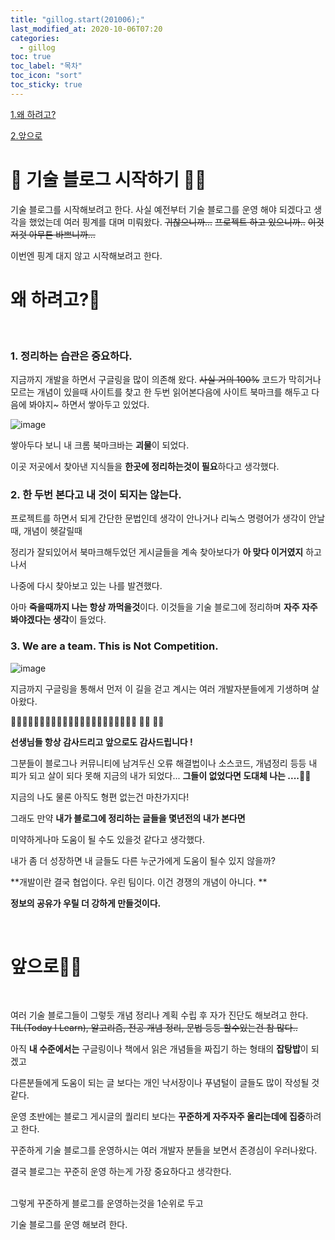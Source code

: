 ```yaml
---
title: "gillog.start(201006);"
last_modified_at: 2020-10-06T07:20
categories:
  - gillog
toc: true
toc_label: "목차"
toc_icon: "sort"
toc_sticky: true
---
```



[1.왜 하려고?](#왜-하려고)

[2.앞으로](#앞으로)
<br/>

# 🚶‍ 기술 블로그 시작하기  🏃‍♂️


기술 블로그를 시작해보려고 한다.
사실 예전부터 기술 블로그를 운영 해야 되겠다고 생각을 했었는데
여러 핑계를 대며 미뤄왔다.
~~귀찮으니까...~~ ~~프로젝트 하고 있으니까..~~ ~~이것저것 아무튼 바쁘니까...~~


이번엔 핑계 대지 않고 시작해보려고 한다.

# 왜 하려고?🤔
<br/>

### 1. 정리하는 습관은 중요하다.

지금까지 개발을 하면서 구글링을 많이 의존해 왔다. ~~사실 거의 100%~~
코드가 막히거나 모르는 개념이 있을때 사이트를 찾고
한 두번 읽어본다음에 사이트 북마크를 해두고
다음에 봐야지~ 하면서 쌓아두고 있었다.


![image](https://user-images.githubusercontent.com/48559894/211928016-850698d5-f7fb-458c-845e-b3c5e73fd059.png)

쌓아두다 보니 내 크롬 북마크바는 **괴물**이 되었다.


이곳 저곳에서 찾아낸 지식들을 **한곳에 정리하는것이 필요**하다고 생각했다.
<br/>

### 2. 한 두번 본다고 내 것이 되지는 않는다.

프로젝트를 하면서 되게 간단한 문법인데 생각이 안나거나
리눅스 명령어가 생각이 안날때, 개념이 헷갈릴때


정리가 잘되있어서 북마크해두었던 게시글들을
계속 찾아보다가 **아 맞다 이거였지** 하고나서

나중에 다시 찾아보고 있는 나를 발견했다.

아마 **죽을때까지 나는 항상 까먹을것**이다.
이것들을 기술 블로그에 정리하며
**자주 자주 봐야겠다는 생각**이 들었다.
<br/>

### 3. We are a team. This is Not Competition.


![image](https://user-images.githubusercontent.com/48559894/211928117-9eb4c47f-bc0a-4b78-87a5-5a5272fc228d.png)

지금까지 구글링을 통해서 먼저 이 길을 걷고 계시는 여러 개발자분들에게 기생하며 살아왔다.

**🙇‍♂️🙇‍♂️🙇‍♂️🙇‍♂️🙇‍♂️🙇‍♂️🙇‍♂️🙇‍♂️🙇‍♂️🙇‍♂️🙇‍♂️ 🙇‍♂️ 🙇‍♂️**

**선생님들 항상 감사드리고 앞으로도 감사드립니다 !**



그분들이 블로그나 커뮤니티에 남겨두신 오류 해결법이나 소스코드, 개념정리 등등
내 피가 되고 살이 되다 못해 지금의 내가 되었다...
**그들이 없었다면 도대체 나는 ....🤦‍♂️**

지금의 나도 물론 아직도 형편 없는건 마찬가지다!

그래도 만약 **내가 블로그에 정리하는 글들을 몇년전의 내가 본다면**

미약하게나마 도움이 될 수도 있을것 같다고 생각했다.

내가 좀 더 성장하면 내 글들도 다른 누군가에게 도움이 될수 있지 않을까?
<br/>

**개발이란 결국 협업이다. 우린 팀이다. 이건 경쟁의 개념이 아니다. **

**정보의 공유가 우릴 더 강하게 만들것이다.**

<br/>

# 앞으로🐱‍🏍

<br/>

여러 기술 블로그들이 그렇듯 개념 정리나 계획 수립 후 자가 진단도 해보려고 한다.
~~TIL(Today I Learn), 알고리즘, 전공 개념 정리, 문법 등등 할수있는건 참 많다..~~

아직 **내 수준에서는** 구글링이나 책에서 읽은 개념들을 짜집기 하는 형태의 **잡탕밥**이 되겠고

다른분들에게 도움이 되는 글 보다는 개인 낙서장이나 푸념털이 글들도 많이 작성될 것 같다.

운영 초반에는 블로그 게시글의 퀄리티 보다는 **꾸준하게 자주자주 올리는데에 집중**하려고 한다.
<br/>

꾸준하게 기술 블로그를 운영하시는 여러 개발자 분들을 보면서 존경심이 우러나왔다.

결국 블로그는 꾸준히 운영 하는게 가장 중요하다고 생각한다.

<br/>
그렇게 꾸준하게 블로그를 운영하는것을 1순위로 두고 

기술 블로그를 운영 해보려 한다.
